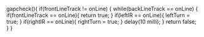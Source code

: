 gapcheck(){
	if(frontLineTrack != onLine)
	{
		while(backLineTrack == onLine)
		{
			if(frontLineTrack == onLine){
				return true;
			}
			if(leftIR == onLine){
				leftTurn = true;
			}
			if(rightIR == onLine){
				rightTurn = true;
			}
			delay(10 milli);
		}
		return false;
	}
}
			

